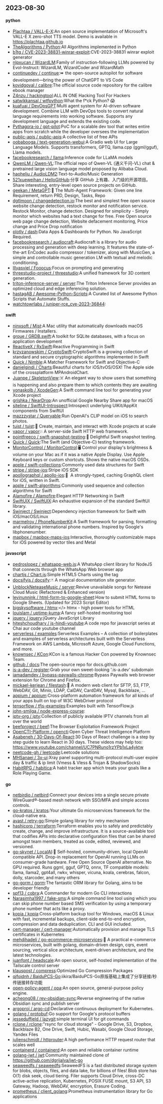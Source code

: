 ## 2023-08-30

#### python
* [Plachtaa / VALL-E-X](https://github.com/Plachtaa/VALL-E-X):An open source implementation of Microsoft's VALL-E X zero-shot TTS model. Demo is available in https://plachtaa.github.io
* [TheAlgorithms / Python](https://github.com/TheAlgorithms/Python):All Algorithms implemented in Python
* [b1tg / CVE-2023-38831-winrar-exploit](https://github.com/b1tg/CVE-2023-38831-winrar-exploit):CVE-2023-38831 winrar exploit generator
* [nlpxucan / WizardLM](https://github.com/nlpxucan/WizardLM):Family of instruction-following LLMs powered by Evol-Instruct: WizardLM, WizardCoder and WizardMath
* [continuedev / continue](https://github.com/continuedev/continue):⏩ the open-source autopilot for software development—bring the power of ChatGPT to VS Code
* [kovidgoyal / calibre](https://github.com/kovidgoyal/calibre):The official source code repository for the calibre ebook manager
* [Z4nzu / hackingtool](https://github.com/Z4nzu/hackingtool):ALL IN ONE Hacking Tool For Hackers
* [satwikkansal / wtfpython](https://github.com/satwikkansal/wtfpython):What the f*ck Python? 😱
* [kuafuai / DevOpsGPT](https://github.com/kuafuai/DevOpsGPT):Multi agent system for AI-driven software development. Combine LLM with DevOps tools to convert natural language requirements into working software. Supports any development language and extends the existing code.
* [Pythagora-io / gpt-pilot](https://github.com/Pythagora-io/gpt-pilot):PoC for a scalable dev tool that writes entire apps from scratch while the developer oversees the implementation
* [public-apis / public-apis](https://github.com/public-apis/public-apis):A collective list of free APIs
* [oobabooga / text-generation-webui](https://github.com/oobabooga/text-generation-webui):A Gradio web UI for Large Language Models. Supports transformers, GPTQ, llama.cpp (ggml/gguf), Llama models.
* [facebookresearch / llama](https://github.com/facebookresearch/llama):Inference code for LLaMA models
* [QwenLM / Qwen-VL](https://github.com/QwenLM/Qwen-VL):The official repo of Qwen-VL (通义千问-VL) chat & pretrained large vision language model proposed by Alibaba Cloud.
* [haoheliu / AudioLDM2](https://github.com/haoheliu/AudioLDM2):Text-to-Audio/Music Generation
* [521xueweihan / HelloGitHub](https://github.com/521xueweihan/HelloGitHub):分享 GitHub 上有趣、入门级的开源项目。Share interesting, entry-level open source projects on GitHub.
* [geekan / MetaGPT](https://github.com/geekan/MetaGPT):🌟 The Multi-Agent Framework: Given one line Requirement, return PRD, Design, Tasks, Repo
* [dgtlmoon / changedetection.io](https://github.com/dgtlmoon/changedetection.io):The best and simplest free open source website change detection, restock monitor and notification service. Restock Monitor, change detection. Designed for simplicity - Simply monitor which websites had a text change for free. Free Open source web page change detection, Website defacement monitoring, Price change and Price Drop notification
* [plotly / dash](https://github.com/plotly/dash):Data Apps & Dashboards for Python. No JavaScript Required.
* [facebookresearch / audiocraft](https://github.com/facebookresearch/audiocraft):Audiocraft is a library for audio processing and generation with deep learning. It features the state-of-the-art EnCodec audio compressor / tokenizer, along with MusicGen, a simple and controllable music generation LM with textual and melodic conditioning.
* [lllyasviel / Fooocus](https://github.com/lllyasviel/Fooocus):Focus on prompting and generating
* [threestudio-project / threestudio](https://github.com/threestudio-project/threestudio):A unified framework for 3D content generation.
* [triton-inference-server / server](https://github.com/triton-inference-server/server):The Triton Inference Server provides an optimized cloud and edge inferencing solution.
* [hastagAB / Awesome-Python-Scripts](https://github.com/hastagAB/Awesome-Python-Scripts):A Curated list of Awesome Python Scripts that Automate Stuffs.
* [watchtowrlabs / juniper-rce_cve-2023-36844](https://github.com/watchtowrlabs/juniper-rce_cve-2023-36844):

#### swift
* [ninxsoft / Mist](https://github.com/ninxsoft/Mist):A Mac utility that automatically downloads macOS Firmwares / Installers.
* [groue / GRDB.swift](https://github.com/groue/GRDB.swift):A toolkit for SQLite databases, with a focus on application development
* [ReactiveX / RxSwift](https://github.com/ReactiveX/RxSwift):Reactive Programming in Swift
* [krzyzanowskim / CryptoSwift](https://github.com/krzyzanowskim/CryptoSwift):CryptoSwift is a growing collection of standard and secure cryptographic algorithms implemented in Swift
* [Quick / Nimble](https://github.com/Quick/Nimble):A Matcher Framework for Swift and Objective-C
* [danielgindi / Charts](https://github.com/danielgindi/Charts):Beautiful charts for iOS/tvOS/OSX! The Apple side of the crossplatform MPAndroidChart.
* [Juanpe / SkeletonView](https://github.com/Juanpe/SkeletonView):☠️ An elegant way to show users that something is happening and also prepare them to which contents they are awaiting
* [yonaskolb / XcodeGen](https://github.com/yonaskolb/XcodeGen):A Swift command line tool for generating your Xcode project
* [grishka / NearDrop](https://github.com/grishka/NearDrop):An unofficial Google Nearby Share app for macOS
* [siteline / SwiftUI-Introspect](https://github.com/siteline/SwiftUI-Introspect):Introspect underlying UIKit/AppKit components from SwiftUI
* [mazzzystar / Queryable](https://github.com/mazzzystar/Queryable):Run OpenAI's CLIP model on iOS to search photos.
* [tuist / tuist](https://github.com/tuist/tuist):🚀 Create, maintain, and interact with Xcode projects at scale
* [vapor / vapor](https://github.com/vapor/vapor):💧 A server-side Swift HTTP web framework.
* [pointfreeco / swift-snapshot-testing](https://github.com/pointfreeco/swift-snapshot-testing):📸 Delightful Swift snapshot testing.
* [Quick / Quick](https://github.com/Quick/Quick):The Swift (and Objective-C) testing framework.
* [MonitorControl / MonitorControl](https://github.com/MonitorControl/MonitorControl):🖥 Control your display's brightness & volume on your Mac as if it was a native Apple Display. Use Apple Keyboard keys or custom shortcuts. Shows the native macOS OSDs.
* [apple / swift-collections](https://github.com/apple/swift-collections):Commonly used data structures for Swift
* [stripe / stripe-ios](https://github.com/stripe/stripe-ios):Stripe iOS SDK
* [apollographql / apollo-ios](https://github.com/apollographql/apollo-ios):📱  A strongly-typed, caching GraphQL client for iOS, written in Swift.
* [apple / swift-algorithms](https://github.com/apple/swift-algorithms):Commonly used sequence and collection algorithms for Swift
* [Alamofire / Alamofire](https://github.com/Alamofire/Alamofire):Elegant HTTP Networking in Swift
* [SwiftUIX / SwiftUIX](https://github.com/SwiftUIX/SwiftUIX):An exhaustive expansion of the standard SwiftUI library.
* [Swinject / Swinject](https://github.com/Swinject/Swinject):Dependency injection framework for Swift with iOS/macOS/Linux
* [marmelroy / PhoneNumberKit](https://github.com/marmelroy/PhoneNumberKit):A Swift framework for parsing, formatting and validating international phone numbers. Inspired by Google's libphonenumber.
* [mapbox / mapbox-maps-ios](https://github.com/mapbox/mapbox-maps-ios):Interactive, thoroughly customizable maps for iOS powered by vector tiles and Metal

#### javascript
* [pedroslopez / whatsapp-web.js](https://github.com/pedroslopez/whatsapp-web.js):A WhatsApp client library for NodeJS that connects through the WhatsApp Web browser app
* [chartjs / Chart.js](https://github.com/chartjs/Chart.js):Simple HTML5 Charts using the <canvas> tag
* [docsifyjs / docsify](https://github.com/docsifyjs/docsify):🃏 A magical documentation site generator.
* [UnblockNeteaseMusic / server](https://github.com/UnblockNeteaseMusic/server):Revive unavailable songs for Netease Cloud Music (Refactored & Enhanced version)
* [levinunnink / html-form-to-google-sheet](https://github.com/levinunnink/html-form-to-google-sheet):How to submit HTML forms to Google Sheets. (Updated for 2023 Script Editor)
* [bigskysoftware / htmx](https://github.com/bigskysoftware/htmx):</> htmx - high power tools for HTML
* [louislam / uptime-kuma](https://github.com/louislam/uptime-kuma):A fancy self-hosted monitoring tool
* [jquery / jquery](https://github.com/jquery/jquery):jQuery JavaScript Library
* [hiteshchoudhary / js-hindi-youtube](https://github.com/hiteshchoudhary/js-hindi-youtube):A code repo for javascript series at Chai aur code youtube channel
* [serverless / examples](https://github.com/serverless/examples):Serverless Examples – A collection of boilerplates and examples of serverless architectures built with the Serverless Framework on AWS Lambda, Microsoft Azure, Google Cloud Functions, and more.
* [knownsec / KCon](https://github.com/knownsec/KCon):KCon is a famous Hacker Con powered by Knownsec Team.
* [github / docs](https://github.com/github/docs):The open-source repo for docs.github.com
* [is-a-dev / register](https://github.com/is-a-dev/register):Grab your own sweet-looking '.is-a.dev' subdomain
* [iamadamdev / bypass-paywalls-chrome](https://github.com/iamadamdev/bypass-paywalls-chrome):Bypass Paywalls web browser extension for Chrome and Firefox.
* [mickael-kerjean / filestash](https://github.com/mickael-kerjean/filestash):🦄 A modern web client for SFTP, S3, FTP, WebDAV, Git, Minio, LDAP, CalDAV, CardDAV, Mysql, Backblaze, ...
* [appium / appium](https://github.com/appium/appium):Cross-platform automation framework for all kinds of your apps built on top of W3C WebDriver protocol
* [tensorflow / tfjs-examples](https://github.com/tensorflow/tfjs-examples):Examples built with TensorFlow.js
* [john-smilga / node-express-course](https://github.com/john-smilga/node-express-course):
* [iptv-org / iptv](https://github.com/iptv-org/iptv):Collection of publicly available IPTV channels from all over the world
* [beefproject / beef](https://github.com/beefproject/beef):The Browser Exploitation Framework Project
* [OpenCTI-Platform / opencti](https://github.com/OpenCTI-Platform/opencti):Open Cyber Threat Intelligence Platform
* [Asabeneh / 30-Days-Of-React](https://github.com/Asabeneh/30-Days-Of-React):30 Days of React challenge is a step by step guide to learn React in 30 days. These videos may help too: https://www.youtube.com/channel/UC7PNRuno1rzYPb1xLa4yktw
* [neetcode-gh / leetcode](https://github.com/neetcode-gh/leetcode):Leetcode solutions
* [MHSanaei / 3x-ui](https://github.com/MHSanaei/3x-ui):Xray panel supporting multi-protocol multi-user expire day & traffic & ip limit (Vmess & Vless & Trojan & ShadowSocks)
* [HabitRPG / habitica](https://github.com/HabitRPG/habitica):A habit tracker app which treats your goals like a Role Playing Game.

#### go
* [netbirdio / netbird](https://github.com/netbirdio/netbird):Connect your devices into a single secure private WireGuard®-based mesh network with SSO/MFA and simple access controls.
* [go-kratos / kratos](https://github.com/go-kratos/kratos):Your ultimate Go microservices framework for the cloud-native era.
* [avast / retry-go](https://github.com/avast/retry-go):Simple golang library for retry mechanism
* [hashicorp / terraform](https://github.com/hashicorp/terraform):Terraform enables you to safely and predictably create, change, and improve infrastructure. It is a source-available tool that codifies APIs into declarative configuration files that can be shared amongst team members, treated as code, edited, reviewed, and versioned.
* [go-skynet / LocalAI](https://github.com/go-skynet/LocalAI):🤖 Self-hosted, community-driven, local OpenAI compatible API. Drop-in replacement for OpenAI running LLMs on consumer-grade hardware. Free Open Source OpenAI alternative. No GPU required. Runs ggml, gguf, GPTQ, onnx, TF compatible models: llama, llama2, gpt4all, rwkv, whisper, vicuna, koala, cerebras, falcon, dolly, starcoder, and many others
* [go-gorm / gorm](https://github.com/go-gorm/gorm):The fantastic ORM library for Golang, aims to be developer friendly
* [spf13 / cobra](https://github.com/spf13/cobra):A Commander for modern Go CLI interactions
* [Narasimha1997 / fake-sms](https://github.com/Narasimha1997/fake-sms):A simple command line tool using which you can skip phone number based SMS verification by using a temporary phone number that acts like a proxy.
* [kopia / kopia](https://github.com/kopia/kopia):Cross-platform backup tool for Windows, macOS & Linux with fast, incremental backups, client-side end-to-end encryption, compression and data deduplication. CLI and GUI included.
* [cert-manager / cert-manager](https://github.com/cert-manager/cert-manager):Automatically provision and manage TLS certificates in Kubernetes
* [mehdihadeli / go-ecommerce-microservices](https://github.com/mehdihadeli/go-ecommerce-microservices):🧺 A practical e-commerce microservices, built with golang, domain-driven design, cqrs, event sourcing, vertical slice architecture, event-driven architecture, and the latest technologies.
* [juanfont / headscale](https://github.com/juanfont/headscale):An open source, self-hosted implementation of the Tailscale control server
* [klauspost / compress](https://github.com/klauspost/compress):Optimized Go Compression Packages
* [qjfoidnh / BaiduPCS-Go](https://github.com/qjfoidnh/BaiduPCS-Go):iikira/BaiduPCS-Go原版基础上集成了分享链接/秒传链接转存功能
* [open-policy-agent / opa](https://github.com/open-policy-agent/opa):An open source, general-purpose policy engine.
* [acheong08 / rev-obsidian-sync](https://github.com/acheong08/rev-obsidian-sync):Reverse engineering of the native Obsidian sync and publish server
* [argoproj / argo-cd](https://github.com/argoproj/argo-cd):Declarative continuous deployment for Kubernetes.
* [golang / protobuf](https://github.com/golang/protobuf):Go support for Google's protocol buffers
* [jesseduffield / lazygit](https://github.com/jesseduffield/lazygit):simple terminal UI for git commands
* [rclone / rclone](https://github.com/rclone/rclone):"rsync for cloud storage" - Google Drive, S3, Dropbox, Backblaze B2, One Drive, Swift, Hubic, Wasabi, Google Cloud Storage, Yandex Files
* [julienschmidt / httprouter](https://github.com/julienschmidt/httprouter):A high performance HTTP request router that scales well
* [containerd / containerd](https://github.com/containerd/containerd):An open and reliable container runtime
* [golang-jwt / jwt](https://github.com/golang-jwt/jwt):Community maintained clone of https://github.com/dgrijalva/jwt-go
* [seaweedfs / seaweedfs](https://github.com/seaweedfs/seaweedfs):SeaweedFS is a fast distributed storage system for blobs, objects, files, and data lake, for billions of files! Blob store has O(1) disk seek, cloud tiering. Filer supports Cloud Drive, cross-DC active-active replication, Kubernetes, POSIX FUSE mount, S3 API, S3 Gateway, Hadoop, WebDAV, encryption, Erasure Coding.
* [prometheus / client_golang](https://github.com/prometheus/client_golang):Prometheus instrumentation library for Go applications
